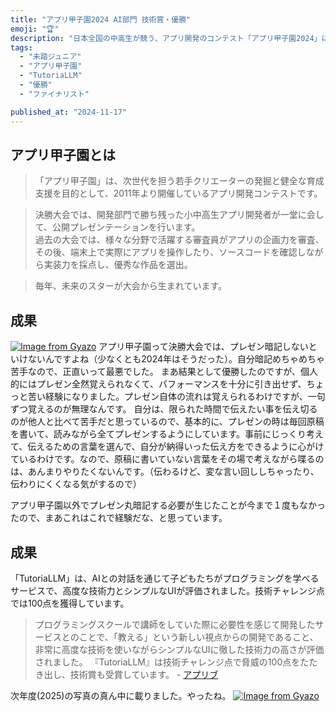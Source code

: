 ```yaml
---
title: "アプリ甲子園2024 AI部門 技術賞・優勝"
emoji: "🏆"
description: "日本全国の中高生が競う、アプリ開発のコンテスト「アプリ甲子園2024」にて、TutoriaLLMプロジェクトがAI部門において本戦に進出し、技術賞と優勝・総務大臣賞を受賞しました。"
tags:
  - "未踏ジュニア"
  - "アプリ甲子園"
  - "TutoriaLLM"
  - "優勝"
  - "ファイナリスト"

published_at: "2024-11-17"
---
```

## アプリ甲子園とは
> 「アプリ甲子園」は、次世代を担う若手クリエーターの発掘と健全な育成支援を目的として、2011年より開催しているアプリ開発コンテストです。  
  
> 決勝大会では、開発部門で勝ち残った小中高生アプリ開発者が一堂に会して、公開プレゼンテーションを行います。  
過去の大会では、様々な分野で活躍する審査員がアプリの企画力を審査、  
その後、端末上で実際にアプリを操作したり、ソースコードを確認しながら実装力を採点し、優秀な作品を選出。  
  
> 毎年、未来のスターが大会から生まれています。


## 成果
[![Image from Gyazo](https://i.gyazo.com/9f2c4e55ee297af5b2edd0275c0bd4b2.jpg)](https://gyazo.com/9f2c4e55ee297af5b2edd0275c0bd4b2)
アプリ甲子園って決勝大会では、プレゼン暗記しないといけないんですよね（少なくとも2024年はそうだった）。自分暗記めちゃめちゃ苦手なので、正直いって最悪でした。
まあ結果として優勝したのですが、個人的にはプレゼン全然覚えられなくて、パフォーマンスを十分に引き出せず、ちょっと苦い経験になりました。プレゼン自体の流れは覚えられるわけですが、一句ずつ覚えるのが無理なんです。
自分は、限られた時間で伝えたい事を伝え切るのが他人と比べて苦手だと思っているので、基本的に、プレゼンの時は毎回原稿を書いて、読みながら全てプレゼンするようにしています。事前にじっくり考えて、伝えるための言葉を選んで、自分が納得いった伝え方をできるように心がけているわけです。なので、原稿に書いていない言葉をその場で考えながら喋るのは、あんまりやりたくないんです。（伝わるけど、変な言い回ししちゃったり、伝わりにくくなる気がするので）

アプリ甲子園以外でプレゼン丸暗記する必要が生じたことが今まで１度もなかったので、まあこれはこれで経験だな、と思っています。

## 成果

「TutoriaLLM」は、AIとの対話を通じて子どもたちがプログラミングを学べるサービスで、高度な技術力とシンプルなUIが評価されました。技術チャレンジ点では100点を獲得しています。

> プログラミングスクールで講師をしていた際に必要性を感じて開発したサービスとのことで、「教える」という新しい視点からの開発であること、非常に高度な技術を使いながらシンプルなUIに徹した技術力の高さが評価されました。
> 『TutoriaLLM』は技術チャレンジ点で脅威の100点をたたき出し、技術賞も受賞しています。 - [アプリブ](https://app-liv.jp/articles/153341/#:~:text=%E3%81%A8%E6%80%9D%E3%81%84%E3%81%BE%E3%81%99%E3%80%82-,AI%E9%96%8B%E7%99%BA%E9%83%A8%E9%96%80%E3%81%AE%E5%84%AA%E5%8B%9D%E3%81%AF%E3%80%81%E5%B0%8F%E4%B8%AD%E5%AD%A6%E7%94%9F%E3%81%AE%E3%81%9F%E3%82%81,%E3%82%82%E5%8F%97%E8%B3%9E%E3%81%97%E3%81%A6%E3%81%84%E3%81%BE%E3%81%99%E3%80%82&text=%E3%82%82%E3%81%A8%E3%82%82%E3%81%A8%E3%81%AF%E9%9B%A3%E3%81%97%E3%81%84UI%E3%81%A7,%E5%AE%9F%E8%A3%85%E3%81%A7%E3%81%8D%E3%82%8B%E3%82%88%E3%81%86%E9%A0%91%E5%BC%B5%E3%82%8A%E3%81%BE%E3%81%99%E3%80%82)

次年度(2025)の写真の真ん中に載りました。やったね。
[![Image from Gyazo](https://i.gyazo.com/95ad9b58e904d5af3ffb483590b2b75f.webp)](https://gyazo.com/95ad9b58e904d5af3ffb483590b2b75f)
